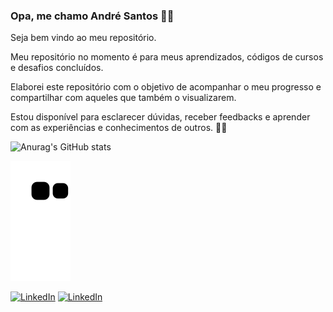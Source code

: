 ### Opa, me chamo André Santos 👋🏻


Seja bem vindo ao meu repositório.

Meu repositório no momento é para meus aprendizados, códigos de cursos e desafios concluídos.

Elaborei este repositório com o objetivo de acompanhar o meu progresso e compartilhar com aqueles que também o visualizarem.

Estou disponível para esclarecer dúvidas, receber feedbacks e aprender com as experiências e conhecimentos de outros. 👊🔥

![Anurag's GitHub stats](https://github-readme-stats.vercel.app/api?username=btwsantos&show_icons=true&theme=dark)

![snake gif](https://github.com/btwsantos/btwsantos/blob/output/github-contribution-grid-snake.svg)

[![LinkedIn](https://img.shields.io/badge/LinkedIn-0077B5?style=for-the-badge&logo=linkedin&logoColor=white)](https://www.linkedin.com/in/santosa5/)
[![LinkedIn](https://img.shields.io/badge/Instagram-E4405F?style=for-the-badge&logo=instagram&logoColor=white)](https://www.instagram.com/btw_santos/)
